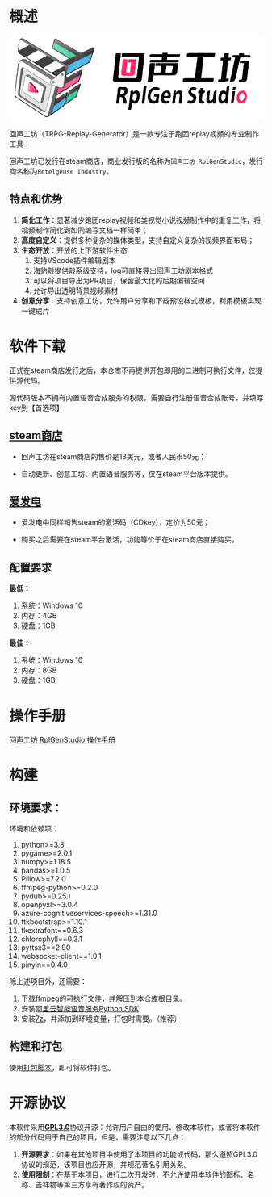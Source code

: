 # 概述

![logo](./doc/logo.png)

回声工坊（TRPG-Replay-Generator）是一款专注于跑团replay视频的专业制作工具：

回声工坊已发行在steam商店，商业发行版的名称为`回声工坊 RplGenStudio`，发行商名称为`Betelgeuse Industry`。

## 特点和优势

1. **简化工作**：显著减少跑团replay视频和类视觉小说视频制作中的重复工作，将视频制作简化到如同编写文档一样简单；
2. **高度自定义**：提供多种复杂的媒体类型，支持自定义复杂的视频界面布局；
3. **生态开放**：开放的上下游软件生态
    1. 支持VScode插件编辑剧本
    2. 海豹骰提供骰系级支持，log可直接导出回声工坊剧本格式
    3. 可以将项目导出为PR项目，保留最大化的后期编辑空间
    4. 允许导出透明背景视频素材
4. **创意分享**：支持创意工坊，允许用户分享和下载预设样式模板，利用模板实现一键成片

# 软件下载

正式在steam商店发行之后，本仓库不再提供开包即用的二进制可执行文件，仅提供源代码。

源代码版本不拥有内置语音合成服务的权限，需要自行注册语音合成账号，并填写key到【首选项】

## [steam商店](https://store.steampowered.com/app/2550090/_RplGen_Studio/)
- 回声工坊在steam商店的售价是13美元，或者人民币50元；<p>
- 自动更新、创意工坊、内置语音服务等，仅在steam平台版本提供。<p>

## [爱发电](https://afdian.net/item/68ed814c7df011eebefc52540025c377)
- 爱发电中同样销售steam的激活码（CDkey），定价为50元；<p>
- 购买之后需要在steam平台激活，功能等价于在steam商店直接购买。<p>

## 配置要求
**最低：**
1. 系统：Windows 10
2. 内存：4GB
3. 硬盘：1GB

**最佳：**
1. 系统：Windows 10
2. 内存：8GB
3. 硬盘：1GB

# 操作手册

[回声工坊 RplGenStudio 操作手册](https://www.wolai.com/mJpcu5LUk3cECUjNXfHaqT)

# 构建

## 环境要求：

环境和依赖项：

1. python>=3.8
1. pygame>=2.0.1
1. numpy>=1.18.5
1. pandas>=1.0.5
1. Pillow>=7.2.0
1. ffmpeg-python>=0.2.0
1. pydub>=0.25.1
1. openpyxl>=3.0.4
1. azure-cognitiveservices-speech>=1.31.0
1. ttkbootstrap>=1.10.1
1. tkextrafont==0.6.3
1. chlorophyll==0.3.1
1. pyttsx3==2.90
1. websocket-client==1.0.1
1. pinyin==0.4.0

除上述项目外，还需要：

1. 下载[ffmpeg](https://ffmpeg.org/download.html)的可执行文件，并解压到本仓库根目录。
1. 安装[阿里云智能语音服务Python SDK](https://github.com/aliyun/alibabacloud-nls-python-sdk)
1. 安装[7z](https://github.com/sparanoid/7z)，并添加到环境变量，打包时需要。（推荐）

## 构建和打包

使用[打包脚本](./bulid.ps1)，即可将软件打包。

# 开源协议

本软件采用[**GPL3.0**](LICENSE.md)协议开源：允许用户自由的使用、修改本软件，或者将本软件的部分代码用于自己的项目，但是，需要注意以下几点：
1. **开源要求**：如果在其他项目中使用了本项目的功能或代码，那么遵照GPL3.0协议的规范，该项目也应开源，并规范著名引用关系。
2. **使用限制**：在基于本项目，进行二次开发时，不允许使用本软件的图标、名称、吉祥物等第三方享有著作权的资产。